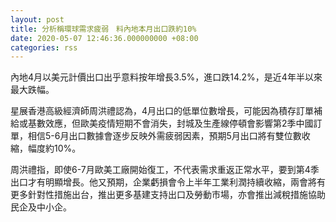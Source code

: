 ```yaml
---
layout: post
title: 分析稱環球需求疲弱　料內地本月出口跌約10%
date: 2020-05-07 12:46:36.000000000 +08:00
categories: rss
---
```


內地4月以美元計價出口出乎意料按年增長3.5%，進口跌14.2%，是近4年半以來最大跌幅。

星展香港高級經濟師周洪禮認為，4月出口的低單位數增長，可能因為積存訂單補給或基數效應，但歐美疫情短期不會消失，封城及生產線停頓會影響第2季中國訂單，相信5-6月出口數據會逐步反映外需疲弱因素，預期5月出口將有雙位數收縮，幅度約10%。

周洪禮指，即使6-7月歐美工廠開始復工，不代表需求重返正常水平，要到第4季出口才有明顯增長。他又預期，企業虧損會令上半年工業利潤持續收縮，兩會將有更多針對性措施出台，推出更多基建支持出口及勞動市場，亦會推出減稅措施協助民企及中小企。
